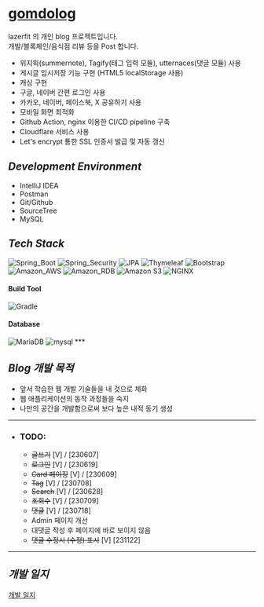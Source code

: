 # [gomdolog](https://gomdolog.store)

lazerfit 의 개인 blog 프로젝트입니다.   
개발/블록체인/음식점 리뷰 등을 Post 합니다.

- 위지윅(summernote), Tagify(태그 입력 모듈), utternaces(댓글 모듈) 사용
- 게시글 임시저장 기능 구현 (HTML5 localStorage 사용)
- 캐싱 구현 
- 구글, 네이버 간편 로그인 사용
- 카카오, 네이버, 페이스북, X 공유하기 사용
- 모바일 화면 최적화 
- Github Action, nginx 이용한 CI/CD pipeline 구축
- Cloudflare 서비스 사용
- Let's encrypt 툥한 SSL 인증서 발급 및 자동 갱신

## *Development Environment*   

- IntelliJ IDEA
- Postman
- Git/Github
- SourceTree
- MySQL

## *Tech Stack*   
<img alt="Spring_Boot" src ="https://img.shields.io/badge/Spring_Boot-6DB33F.svg?&style=for-the-badge&logo=Spring-Boot&logoColor=white"/>
<img alt="Spring_Security" src ="https://img.shields.io/badge/Spring Security-6DB33F.svg?&style=for-the-badge&logo=Spring Security&logoColor=white"/>
<img alt="JPA" src ="https://img.shields.io/badge/JPA-59666C.svg?&style=for-the-badge&logo=Hibernate&logoColor=white"/>

<img alt="Thymeleaf" src ="https://img.shields.io/badge/Thymeleaf-005F0F.svg?&style=for-the-badge&logo=Thymeleaf&logoColor=white"/>
<img alt="Bootstrap" src ="https://img.shields.io/badge/Bootstrap-7952B3.svg?&style=for-the-badge&logo=Bootstrap&logoColor=white"/>
<img alt="Amazon_AWS" src ="https://img.shields.io/badge/Amazon_AWS-232F3E.svg?&style=for-the-badge&logo=Amazon-AWS&logoColor=white"/>
<img alt="Amazon_RDB" src ="https://img.shields.io/badge/ Amazon RDB-232F3E.svg?&style=for-the-badge&logo=Amazon DynamoDB&logoColor=white"/>
<img alt="Amazon S3" src ="https://img.shields.io/badge/ Amazon S3-569A31.svg?&style=for-the-badge&logo=Amazon S3&logoColor=white"/>
<img alt="NGINX" src ="https://img.shields.io/badge/NGINX-009639.svg?&style=for-the-badge&logo=NGINX&logoColor=white"/>

#### Build Tool   

<img alt="Gradle" src ="https://img.shields.io/badge/Gradle-02303A.svg?&style=for-the-badge&logo=Gradle&logoColor=white"/>


#### Database   

<img alt="MariaDB" src ="https://img.shields.io/badge/MariaDB-003545.svg?&style=for-the-badge&logo=MariaDB&logoColor=white"/>
<img alt="mysql" src ="https://img.shields.io/badge/mysql-4479A1.svg?&style=for-the-badge&logo=MariaDB&logoColor=white"/>
***


## *Blog 개발 목적*   

- 앞서 학습한 웹 개발 기술들을 내 것으로 체화
- 웹 애플리케이션의 동작 과정들을 숙지
- 나만의 공간을 개발함으로써 보다 높은 내적 동기 생성   
***
- ### TODO:
  - ~~글쓰기~~ [V] / [230607]
  - ~~로그인~~ [V] / [230619]
  - ~~Card 페이징~~ [V] / [230609]
  - ~~Tag~~ [V] / [230708]
  - ~~Search~~ [V] / [230628]
  - ~~조회수~~ [V] / [230709]
  - ~~댓글~~ [V] / [230718]
  - Admin 페이지 개선
  - 대댓글 작성 후 페이지에 바로 보이지 않음
  - ~~댓글 수정시 (수정) 표시~~ [V] [231122]
***

## *개발 일지*
[개발 일지](https://github.com/lazerfit/blog/wiki/%EA%B0%9C%EB%B0%9C-%EC%9D%BC%EC%A7%80)
